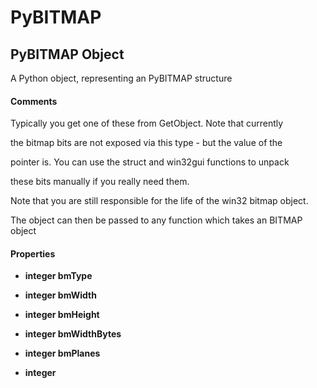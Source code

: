 # PyBITMAP

## PyBITMAP Object

A Python object, representing an PyBITMAP structure

#### Comments
Typically you get one of these from GetObject.  Note that currently 

the bitmap bits are not exposed via this type - but the value of the 

pointer is.  You can use the struct and win32gui functions to unpack 

these bits manually if you really need them. 

Note that you are still responsible for the life of the win32 bitmap object. 

The object can then be passed to any function which takes an BITMAP object

#### Properties

  -  __integer bmType__ 
    

  -  __integer bmWidth__ 
    

  -  __integer bmHeight__ 
    

  -  __integer bmWidthBytes__ 
    

  -  __integer bmPlanes__ 
    

  -  __integer__ 
    